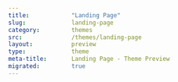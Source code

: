 ```yaml
---
title:            "Landing Page"
slug:             landing-page
category:         themes
src:              /themes/landing-page
layout:           preview
type:             theme
meta-title:       Landing Page - Theme Preview
migrated:         true
---
```

